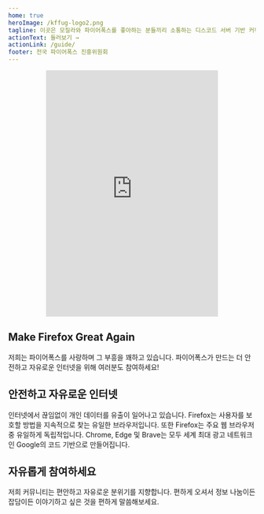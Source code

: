 ```yaml
---
home: true
heroImage: /kffug-logo2.png
tagline: 이곳은 모질라와 파이어폭스를 좋아하는 분들끼리 소통하는 디스코드 서버 기반 커뮤니티입니다.
actionText: 둘러보기 →
actionLink: /guide/
footer: 전국 파이어폭스 진흥위원회
---
```


<div style="display: flex; justify-content: center;">
  <iframe src="https://discordapp.com/widget?id=811024031905742848&theme=dark" width="350" height="500" allowtransparency="true" frameborder="0" sandbox="allow-popups allow-popups-to-escape-sandbox allow-same-origin allow-scripts"></iframe>
</div>

<div class="features">
  <div class="feature">
    <h2>Make Firefox Great Again</h2>
    <p>
      저희는 파이어폭스를 사랑하며 그 부흥을 꽤하고 있습니다. 파이어폭스가 만드는 더 안전하고 자유로운 인터넷을 위해 여러분도 참여하세요!
    </p>
  </div>
  <div class="feature">
    <h2>안전하고 자유로운 인터넷</h2>
    <p>
    인터넷에서 끊임없이 개인 데이터를 유출이 일어나고 있습니다. Firefox는 사용자를 보호할 방법을 지속적으로 찾는 유일한 브라우저입니다.
    또한 Firefox는 주요 웹 브라우저 중 유일하게 독립적입니다. Chrome, Edge 및 Brave는 모두 세계 최대 광고 네트워크 인 Google의 코드 기반으로 만들어집니다.
    </p>
  </div>
  <div class="feature">
    <h2>자유롭게 참여하세요</h2>
    <p>
      저희 커뮤니티는 편안하고 자유로운 분위기를 지향합니다. 편하게 오셔서 정보 나눔이든 잡담이든 이야기하고 싶은 것을 편하게 말씀해보세요.
    </p>
  </div>
</div>
